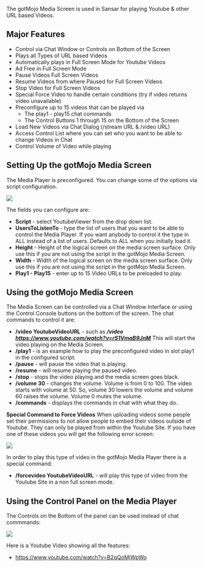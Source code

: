 The gotMojo Media Screen is used in Sansar for playing Youtube & other URL based Videos.

## Major Features
* Control via Chat Window or Controls on Bottom of the Screen
* Plays all Types of URL based Videos
* Automatically plays in Full Screen Mode for Youtube Videos
* Ad Free in Full Screen Mode
* Pause Videos Full Screen Videos
* Resume Videos from where Paused for Full Screen Videos
* Stop Video for Full Screen Videos
* Special Force Video to handle certain conditions (try if video returns video unavailable)
* Preconfigure up to 15 videos that can be played via 
    - The play1 - play15 chat commands 
    - The Control Buttons 1 through 15 on the Bottom of the Screen
* Load New Videos via Chat Dialog (/stream URL & /video URL)
* Access Control List where you can set who you want to be able to change Videos in Chat
* Control Volume of Video while playing

## Setting Up the gotMojo Media Screen

The Media Player is preconfigured.  You can change some of the options via script configuration.

![](https://github.com/mojoD/Sansar/blob/master/images/YoutubeViewerConfig2.png)

The fields you can configure are:
* **Script**  - select YoutubeViewer from the drop down list.
* **UsersToListenTo** - type the list of users that you want to be able to control the Media Player.  If you want anybody to control it the type in ALL instead of a list of users.  Defaults to ALL when you initially load it.
* **Height** - Height of the logical screen on the media screen surface.  Only use this if you are not using the script in the gotMojo Media Screen.
* **Width** - Width of the logical screen on the media screen surface.  Only use this if you are not using the script in the gotMojo Media Screen.
* **Play1 - Play15** - enter up to 15 Video URLs to be preloaded to play.

## Using the gotMojo Media Screen

The Media Screen can be controlled via a Chat Window Interface or using the Control Console buttons on the bottom of the screen.  The chat commands to control it are:

* **/video YoutubeVideoURL** - such as _**/video https://www.youtube.com/watch?v=rS1VmaB9JnM**_ This will start the video playing on the Media Screen.
* **/play1** - is an example how to play the preconfigured video in slot play1 in the configured script.
* **/pause** - will pause the video that is playing.
* **/resume** - will resume playing the paused video.
* **/stop** - stops the video playing and the media screen goes black.
* **/volume 30** - changes the volume.  Volume is from 0 to 100.  The video starts with volume at 50.  So, volume 30 lowers the volume and volume 60 raises the volume.  Volume 0 mutes the volume.
* **/commands** - displays the commands in chat with what they do.

**Special Command to Force Videos**
When uploading videos some people set their permissions to not allow people to embed their videos outside of Youtube.  They can only be played from within the Youtube Site.  If you have one of these videos you will get the following error screen:

![](https://github.com/mojoD/Sansar-Custom-Scripts/blob/master/images/videounavailable.png)

In order to play this type of video in the gotMojo Media Player there is a special command:
* **/forcevideo YoutubeVideoURL** - will play this type of video from the Youtube Site in a non full screen mode.

## Using the Control Panel on the Media Player

The Controls on the Bottom of the panel can be used instead of chat commmands:

![](https://github.com/mojoD/Sansar-Custom-Scripts/blob/master/images/mediaplayer.png)

Here is a Youtube Video showing all the features:
* https://www.youtube.com/watch?v=B2qQoMjWpWo



